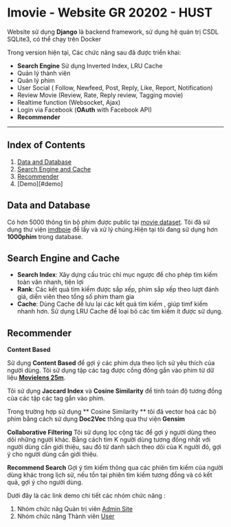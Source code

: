 # Imovie - Website GR 20202 - HUST
Website sử dụng **Django** là backend framework, sử dụng hệ quản trị CSDL SQLite3, có thể chạy trên Docker 

Trong version hiện tại, Các chức năng sau đã được triển khai:
- **Search Engine** Sử dụng Inverted Index, LRU Cache 
- Quản lý thành viên 
- Quản lý phim
- User Social ( Follow, Newfeed, Post, Reply, Like, Report, Notification)
- Review Movie (Review, Rate, Reply review, Tagging movie)
- Realtime function (Websocket, Ajax)
- Login via Facebook (**OAuth** with Facebook API)
- **Recommender** 

***

## Index of Contents
1. [Data and Database](#data-and-database)
2. [Search Engine and Cache](#search-engine)
3. [Recommender](#recommender)
4. [Demo][#demo]

<a name="data-and-database"></a>

## Data and Database 
Có hơn 5000 thông tin bộ phim được public tại [movie dataset](https://www.kaggle.com/oxanozaep/imdb-eda/data). Tôi đã sử dụng thư viện [imdbpie](https://pypi.org/project/imdbpie/) để lấy và xử lý chúng.Hiện tại tôi đang sử dụng hơn **1000phim** trong database. 

<a name="search-engine"></a>

## Search Engine and Cache

- **Search Index**: Xây dựng cấu trúc chỉ mục ngược để cho phép tìm kiếm toàn văn nhanh, tiện lợi
- **Rank**: Các kết quả tìm kiếm được sắp xếp, phim sắp xếp theo lượt đánh giá, diễn viên theo tổng số phim tham gia
- **Cache**: Dùng Cache để lưu lại các kết quả tìm kiếm , giúp timf kiếm nhanh hơn. Sử dụng LRU Cache để loại bỏ các tìm kiếm ít được sử dụng.

<a name="recommender"></a>

## Recommender

**Content Based**

Sử dụng **Content Based** để gợi ý các phim dựa theo lịch sử yêu thích của người dùng. Tôi sử dụng tập các tag được cồng đồng gắn vào phim từ dữ liệu [**Movielens 25m**](https://grouplens.org/datasets/movielens/25m/).

Tôi sử dụng **Jaccard Index** và **Cosine Similarity** để tính toán độ tương đồng của các tập các tag gắn vào phim. 

Trong trường hợp sử dụng ** Cosine Similarity ** tôi đã vector hoá các bộ phim bằng cách sử dụng **Doc2Vec** thông qua thư viện **Gensim**

**Collaborative Filtering**
Tôi sử dụng lọc cộng tác để gợi ý người dùng theo dõi những người khác. Bằng cách tìm K người dùng tương đồng nhất với người dùng cần giới thiệu, sau đó từ danh sách theo dõi của K người đó, gợi ý cho người dùng cần giới thiệu.

**Recommend Search**
Gợi ý tìm kiếm thông qua các phiên tìm kiếm của người dùng khác trong lịch sử, nếu tồn tại phiên tìm kiếm tương đồng và có kết quả, gợi ý cho người dùng.

<a name="demo"></a>

Dưới đây là các link demo chi tiết các nhóm chức năng :
1. Nhóm chức năg Quản trị viên [Admin Site](https://www.youtube.com/watch?v=eV8ekPgnYhs)
2. Nhóm chức năng Thành viên [User](https://www.youtube.com/watch?v=iVZ4qBHkLj0)

